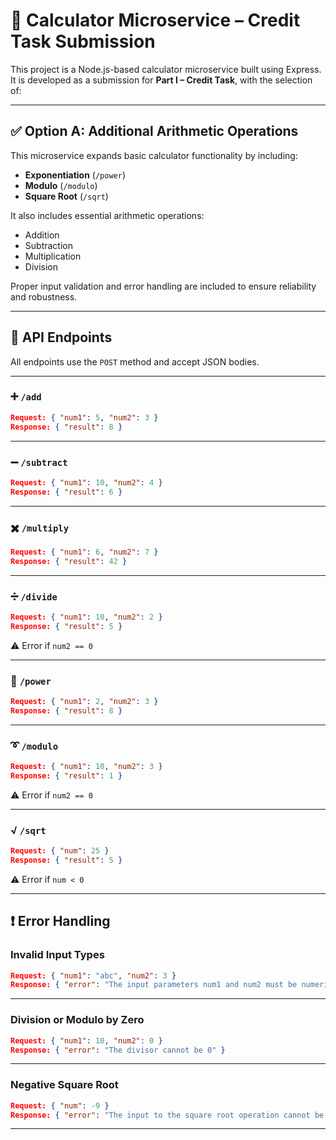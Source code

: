 # 🧮 Calculator Microservice – Credit Task Submission

This project is a Node.js-based calculator microservice built using Express.  
It is developed as a submission for **Part I – Credit Task**, with the selection of:

---

## ✅ Option A: Additional Arithmetic Operations

This microservice expands basic calculator functionality by including:

- **Exponentiation** (`/power`)
- **Modulo** (`/modulo`)
- **Square Root** (`/sqrt`)

It also includes essential arithmetic operations:

- Addition
- Subtraction
- Multiplication
- Division

Proper input validation and error handling are included to ensure reliability and robustness.

---

## 📡 API Endpoints

All endpoints use the `POST` method and accept JSON bodies.

---

### ➕ `/add`

```json
Request: { "num1": 5, "num2": 3 }
Response: { "result": 8 }
```

---

### ➖ `/subtract`

```json
Request: { "num1": 10, "num2": 4 }
Response: { "result": 6 }
```

---

### ✖️ `/multiply`

```json
Request: { "num1": 6, "num2": 7 }
Response: { "result": 42 }
```

---

### ➗ `/divide`

```json
Request: { "num1": 10, "num2": 2 }
Response: { "result": 5 }
```

⚠️ Error if `num2 == 0`

---

### 🧮 `/power`

```json
Request: { "num1": 2, "num2": 3 }
Response: { "result": 8 }
```

---

### ➰ `/modulo`

```json
Request: { "num1": 10, "num2": 3 }
Response: { "result": 1 }
```

⚠️ Error if `num2 == 0`

---

### √ `/sqrt`

```json
Request: { "num": 25 }
Response: { "result": 5 }
```

⚠️ Error if `num < 0`

---

## ❗ Error Handling

### Invalid Input Types

```json
Request: { "num1": "abc", "num2": 3 }
Response: { "error": "The input parameters num1 and num2 must be numeric types" }
```

---

### Division or Modulo by Zero

```json
Request: { "num1": 10, "num2": 0 }
Response: { "error": "The divisor cannot be 0" }
```

---

### Negative Square Root

```json
Request: { "num": -9 }
Response: { "error": "The input to the square root operation cannot be negative." }
```

---
